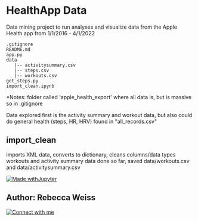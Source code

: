 # HealthApp Data

Data mining project to run analyses and visualize data from the Apple Health app from 1/1/2016 - 4/1/2022
``` 
.gitignore
README.md
app.py
data
   |-- activitysummary.csv
   |-- steps.csv
   |-- workouts.csv
get_steps.py
import_clean.ipynb

```


*Notes: folder called 'apple_health_export' where all data is, but is massive so in .gitignore

Data explored first is the activity summary and workout data, but also could do general health (steps, HR, HRV) found in "all_records.csv"

## import_clean
imports XML data, converts to dictionary, cleans columns/data types
workouts and activity summary data done so far, saved data/workouts.csv and data/activitysummary.csv







[![Made withJupyter](https://img.shields.io/badge/Made%20with-Jupyter-orange?style=for-the-badge&logo=Jupyter)](https://jupyter.org/try)







## Author: Rebecca Weiss
[![Connect with me](https://img.shields.io/badge/LinkedIn-0077B5?style=for-the-badge&logo=linkedin&logoColor=white)](https://www.linkedin.com/in/rebeccajweiss33/)
